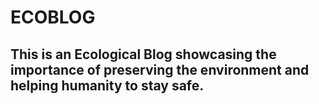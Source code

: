 # ECOBLOG

## This is an Ecological Blog showcasing the importance of preserving the environment and helping humanity to stay safe.
